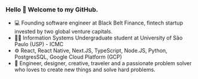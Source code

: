 ### Hello 👋 Welcome to my GitHub.

- 💻 Founding software engineer at Black Belt Finance, fintech startup invested by two global venture capitals.
- 👨‍🎓 Information Systems Undergraduate student at University of São Paulo (USP) - ICMC
- ⚙️ React, React Native, Next.JS, TypeScript, Node.JS, Python, PostgresSQL, Google Cloud Platform (GCP)
- 🧠 Engineer, designer, creative, traveler and a passionate problem solver who loves to create new things and solve hard problems.
<!--
**pagott0/pagott0** is a ✨ _special_ ✨ repository because its `README.md` (this file) appears on your GitHub profile.

Here are some ideas to get you started:

- 🔭 I’m currently working on ...
- 🌱 I’m currently learning ...
- 👯 I’m looking to collaborate on ...
- 🤔 I’m looking for help with ...
- 💬 Ask me about ...
- 📫 How to reach me: ...
- 😄 Pronouns: ...
- ⚡ Fun fact: ...
-->
